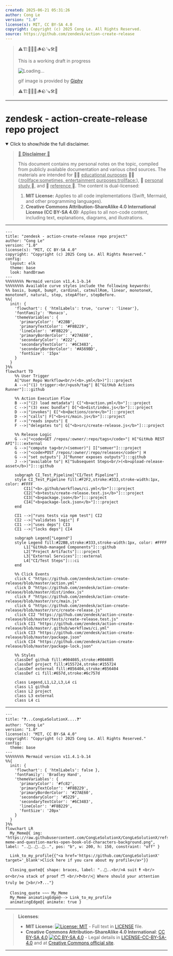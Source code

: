 ```yaml
---
created: 2025-06-21 05:31:26
author: Cong Le
version: "1.0"
license(s): MIT, CC BY-SA 4.0
copyright: Copyright (c) 2025 Cong Le. All Rights Reserved.
source: https://github.com/zendesk/action-create-release
---
```



> ⚠️🏗️🚧🦺🧱🪵🪨🪚🛠️👷
> 
> This is a working draft in progress
> 
> ![Loading...](https://media3.giphy.com/media/v1.Y2lkPTc5MGI3NjExZW8yNXMybzE4YnM4bzE3Zjhjc2xjaWF4OWtkdXVxdDAxbnBqMG9rMSZlcD12MV9pbnRlcm5hbF9naWZfYnlfaWQmY3Q9Zw/12qq4Em3MVuwJW/giphy.gif)
>
> gif image is provided by [Giphy](https://giphy.com)
> 
> ⚠️🏗️🚧🦺🧱🪵🪨🪚🛠️👷


----


# zendesk - action-create-release repo project
<details open>
<summary>Click to show/hide the full disclaimer.</summary>
   
> <ins>📢 **Disclaimer** 🚨</ins>
>
> This document contains my personal notes on the topic,
> compiled from publicly available documentation and various cited sources.
> The materials are intended for 👨‍🎓 <ins>educational purposes</ins> 👨‍🎓 (<ins>:trollface:sometimes, entertainment purposes:trollface:</ins>), 📖 <ins> personal study </ins> 📖, and 🔖 <ins> reference </ins> 🔖.
> The content is dual-licensed:
> 1. **MIT License:** Applies to all code implementations (Swift, Mermaid, and other programming languages).
> 2. **Creative Commons Attribution-ShareAlike 4.0 International License (CC BY-SA 4.0):** Applies to all non-code content, including text, explanations, diagrams, and illustrations.

</details>


---

```mermaid
---
title: "zendesk - action-create-release repo project"
author: "Cong Le"
version: "1.0"
license(s): "MIT, CC BY-SA 4.0"
copyright: "Copyright (c) 2025 Cong Le. All Rights Reserved."
config:
  layout: elk
  theme: base
  look: handDrawn
---
%%%%%%%% Mermaid version v11.4.1-b.14
%%%%%%%% Available curve styles include the following keywords:
%% basis, bumpX, bumpY, cardinal, catmullRom, linear, monotoneX, monotoneY, natural, step, stepAfter, stepBefore.
%%{
  init: {
    'flowchart': { 'htmlLabels': true, 'curve': 'linear'},
    'fontFamily': 'Monaco',
    'themeVariables': {
      'primaryColor': '#22BB',
      'primaryTextColor': '#F8B229',
      'lineColor': '#F8B229',
      'primaryBorderColor': '#27AE60',
      'secondaryColor': '#222',
      'secondaryTextColor': '#6C3483',
      'secondaryBorderColor': '#A569BD',
      'fontSize': '15px'
    }
  }
}%%
flowchart TD
    %% User Trigger
    A["User Repo Workflow<br/>(<b>.yml</b>)"]:::project
    A -->|"(1) trigger:<br/>push/tag"| B["GitHub Actions Runner"]:::github

    %% Action Execution Flow
    B -->|"(2) load metadata"| C["<b>action.yml</b>"]:::project
    C -->|"(3) exec bundle"| D["<b>dist/index.js</b>"]:::project
    D -->|"invokes"| E["<b>@actions/core</b>"]:::project
    D -->|"calls"| F["<b>src/main.js</b>"]:::project
    F -->|"reads inputs"| E
    F -->|"delegates to"| G["<b>src/create-release.js</b>"]:::project

    %% Release Logic
    G -->|"<code>GET /repos/:owner/:repo/tags</code>"| H["GitHub REST API"]:::external
    G -->|"compute tag<br/>(semver)"| I["semver"]:::project
    G -->|"<code>POST /repos/:owner/:repo/releases</code>"| H
    G -->|"set outputs"| J["Runner exposes outputs"]:::github
    J -->|"available to"| K["Subsequent Steps<br/>(<b>upload-release-asset</b>)"]:::github

    subgraph CI_Test_Pipeline["CI/Test Pipeline"]
    style CI_Test_Pipeline fill:#F2F2,stroke:#333,stroke-width:1px, color: #FFFF
        CI1["<b>.github/workflows/ci.yml</b>"]:::project
        CI2["<b>tests/create-release.test.js</b>"]:::project
        CI3["<b>package.json</b>"]:::project
        CI4["<b>package-lock.json</b>"]:::project
    end

    CI1 -->|"runs tests via npm test"| CI2
    CI2 -->|"validates logic"| F
    CI1 -->|"uses deps"| CI3
    CI1 -->|"locks deps"| CI4

    subgraph Legend["Legend"]
    style Legend fill:#22BB,stroke:#333,stroke-width:1px, color: #FFFF
        L1["GitHub-managed Components"]:::github
        L2["Project Artifacts"]:::project
        L3["External Services"]:::external
        L4["CI/Test Steps"]:::ci
    end

    %% Click Events
    click C "https://github.com/zendesk/action-create-release/blob/master/action.yml"
    click D "https://github.com/zendesk/action-create-release/blob/master/dist/index.js"
    click F "https://github.com/zendesk/action-create-release/blob/master/src/main.js"
    click G "https://github.com/zendesk/action-create-release/blob/master/src/create-release.js"
    click CI2 "https://github.com/zendesk/action-create-release/blob/master/tests/create-release.test.js"
    click CI1 "https://github.com/zendesk/action-create-release/blob/master/.github/workflows/ci.yml"
    click CI3 "https://github.com/zendesk/action-create-release/blob/master/package.json"
    click CI4 "https://github.com/zendesk/action-create-release/blob/master/package-lock.json"

    %% Styles
    classDef github fill:#004085,stroke:#004085
    classDef project fill:#155724,stroke:#155724
    classDef external fill:#856404,stroke:#856404
    classDef ci fill:#657d,stroke:#6c757d
    
    class Legend,L1,L2,L3,L4 ci
    class L1 github
    class L2 project
    class L3 external
    class L4 ci
```

----

```mermaid
---
title: "❓...CongLeSolutionX....❓"
author: "Cong Le"
version: "1.0"
license(s): "MIT, CC BY-SA 4.0"
copyright: "Copyright (c) 2025 Cong Le. All Rights Reserved."
config:
  theme: base
---
%%%%%%%% Mermaid version v11.4.1-b.14
%%{
  init: {
    'flowchart': { 'htmlLabels': false },
    'fontFamily': 'Bradley Hand',
    'themeVariables': {
      'primaryColor': '#fc82',
      'primaryTextColor': '#F8B229',
      'primaryBorderColor': '#27AE60',
      'secondaryColor': '#5229',
      'secondaryTextColor': '#6C3483',
      'lineColor': '#F8B229',
      'fontSize': '20px'
    }
  }
}%%
flowchart LR
  My_Meme@{ img: "https://raw.githubusercontent.com/CongLeSolutionX/CongLeSolutionX/refs/heads/main/assets/images/My-meme-and-question-marks-open-book-old-characters-background.png", label: "..🙉..👀..📖..", pos: "b", w: 200, h: 150, constraint: "off" }

  Link_to_my_profile{{"<a href='https://github.com/CongLeSolutionX' target='_blank'>Click here if you care about my profile</a>"}}

  Closing_quote@{ shape: braces, label: "..👀..<br/>A suit 🕴️ <br/> or<br/>a stack of proof 🗂️ <br/>❓<br/>💭 Where should your attention truly be 💬<br/>❓..."}

  Closing_quote ~~~ My_Meme
  My_Meme animatingEdge@--> Link_to_my_profile
  animatingEdge@{ animate: true }

```

---
><b>Licenses</b>:
>
>- <b>MIT License</b>:  [![License: MIT](https://img.shields.io/badge/License-MIT-yellow.svg)](LICENSE) - Full text in [LICENSE](LICENSE) file.
>- <b>Creative Commons Attribution-ShareAlike 4.0 International</b>: [CC BY-SA 4.0](https://creativecommons.org/licenses/by-sa/4.0/) [![CC BY-SA 4.0](https://licensebuttons.net/l/by-sa/4.0/88x31.png)](https://creativecommons.org/licenses/by-sa/4.0/) - Legal details in [LICENSE-CC-BY-SA-4.0](THE_PAST/LICENSE-CC-BY-SA-4.0) and at [Creative Commons official site](https://creativecommons.org/licenses/by-sa/4.0/).
>
---
